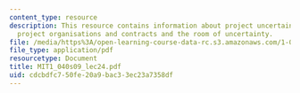```yaml
---
content_type: resource
description: This resource contains information about project uncertainity management,
  project organisations and contracts and the room of uncertainty.
file: /media/https%3A/open-learning-course-data-rc.s3.amazonaws.com/1-040-project-management-spring-2009/cdcbdfc750fe20a9bac33ec23a7358df_MIT1_040s09_lec24.pdf
file_type: application/pdf
resourcetype: Document
title: MIT1_040s09_lec24.pdf
uid: cdcbdfc7-50fe-20a9-bac3-3ec23a7358df
---
```

